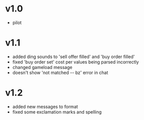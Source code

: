 # v1.0
+ pilot

# v1.1
+ added ding sounds to 'sell offer filled' and 'buy order filled'
+ fixed 'buy order set' cost per values being parsed incorrectly
+ changed gameload message
+ doesn't show 'not matched -- bz' error in chat

# v1.2
+ added new messages to format
+ fixed some exclamation marks and spelling
